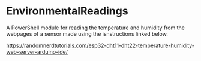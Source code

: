 # EnvironmentalReadings

A PowerShell module for reading the temperature and humidity from the webpages of a sensor made using the isnstructions linked below.

https://randomnerdtutorials.com/esp32-dht11-dht22-temperature-humidity-web-server-arduino-ide/